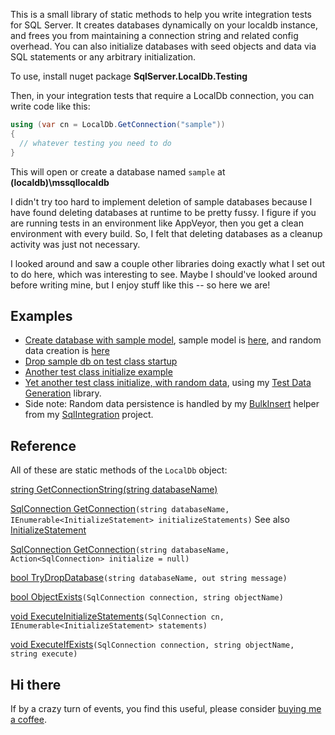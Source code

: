 This is a small library of static methods to help you write integration tests for SQL Server. It creates databases dynamically on your localdb instance, and frees you from maintaining a connection string and related config overhead. You can also initialize databases with seed objects and data via SQL statements or any arbitrary initialization.

To use, install nuget package **SqlServer.LocalDb.Testing**

Then, in your integration tests that require a LocalDb connection, you can write code like this:

```csharp
using (var cn = LocalDb.GetConnection("sample"))
{
  // whatever testing you need to do
}
```
This will open or create a database named `sample` at **(localdb)\mssqllocaldb**

I didn't try too hard to implement deletion of sample databases because I have found deleting databases at runtime to be pretty fussy. I figure if you are running tests in an environment like AppVeyor, then you get a clean environment with every build. So, I felt that deleting databases as a cleanup activity was just not necessary.

I looked around and saw a couple other libraries doing exactly what I set out to do here, which was interesting to see. Maybe I should've looked around before writing mine, but I enjoy stuff like this -- so here we are!

## Examples
- [Create database with sample model](https://github.com/adamosoftware/SqlIntegration/blob/master/Testing/SqlMigratorTest.cs#L44), sample model is [here](https://github.com/adamosoftware/SqlIntegration/blob/master/Testing/SqlMigratorTest.cs#L177), and random data creation is [here](https://github.com/adamosoftware/SqlIntegration/blob/master/Testing/SqlMigratorTest.cs#L127)
- [Drop sample db on test class startup](https://github.com/adamosoftware/SqlIntegration/blob/master/Testing/SqlMigratorTest.cs#L28)
- [Another test class initialize example](https://github.com/adamosoftware/Dapper.CX/blob/master/Tests/SqlServer/SqlServerIntegration.cs#L17)
- [Yet another test class initialize, with random data](https://github.com/adamosoftware/Dapper.QX/blob/master/Testing/ExecutionSqlServer.cs#L25), using my [Test Data Generation](https://github.com/adamosoftware/TestDataGen) library.
- Side note: Random data persistence is handled by my [BulkInsert](https://github.com/adamosoftware/SqlIntegration/blob/master/SqlIntegration.Library/BulkInsert.cs) helper from my [SqlIntegration](https://github.com/adamosoftware/SqlIntegration) project.

## Reference
All of these are static methods of the `LocalDb` object:

[string GetConnectionString(string databaseName)](https://github.com/adamosoftware/SqlServer.LocalDb/blob/master/SqlServer.LocalDb/LocalDb.cs#L13)

[SqlConnection GetConnection](https://github.com/adamosoftware/SqlServer.LocalDb/blob/master/SqlServer.LocalDb/LocalDb.cs#L18)`(string databaseName, IEnumerable<InitializeStatement> initializeStatements)` See also [InitializeStatement](https://github.com/adamosoftware/SqlServer.LocalDb/blob/master/SqlServer.LocalDb/Models/InitializeStatement.cs)

[SqlConnection GetConnection](https://github.com/adamosoftware/SqlServer.LocalDb/blob/master/SqlServer.LocalDb/LocalDb.cs#L53)`(string databaseName, Action<SqlConnection> initialize = null)`

[bool TryDropDatabase](https://github.com/adamosoftware/SqlServer.LocalDb/blob/master/SqlServer.LocalDb/LocalDb.cs#L94)`(string databaseName, out string message)`

[bool ObjectExists](https://github.com/adamosoftware/SqlServer.LocalDb/blob/master/SqlServer.LocalDb/LocalDb.cs#L143)`(SqlConnection connection, string objectName)`

[void ExecuteInitializeStatements](https://github.com/adamosoftware/SqlServer.LocalDb/blob/master/SqlServer.LocalDb/LocalDb.cs#L26)`(SqlConnection cn, IEnumerable<InitializeStatement> statements)`

[void ExecuteIfExists](https://github.com/adamosoftware/SqlServer.LocalDb/blob/master/SqlServer.LocalDb/LocalDb.cs#L159)`(SqlConnection connection, string objectName, string execute)`

## Hi there
If by a crazy turn of events, you find this useful, please consider [buying me a coffee](https://paypal.me/adamosoftware).
